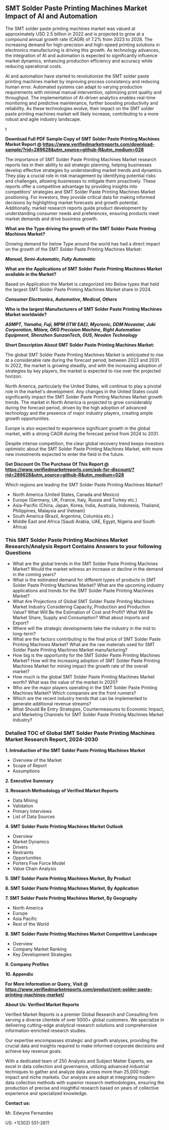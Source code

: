 <h2>SMT Solder Paste Printing Machines Market Impact of AI and Automation</h2><p>The SMT solder paste printing machines market was valued at approximately USD 2.5 billion in 2022 and is projected to grow at a compound annual growth rate (CAGR) of 7.2% from 2023 to 2028. The increasing demand for high-precision and high-speed printing solutions in electronics manufacturing is driving this growth. As technology advances, the integration of AI and automation is expected to significantly influence market dynamics, enhancing production efficiency and accuracy while reducing operational costs.</p><p>AI and automation have started to revolutionize the SMT solder paste printing machines market by improving process consistency and reducing human error. Automated systems can adapt to varying production requirements with minimal manual intervention, optimizing print quality and throughput. The implementation of AI-driven analytics enables real-time monitoring and predictive maintenance, further boosting productivity and reliability. As these technologies evolve, their impact on the SMT solder paste printing machines market will likely increase, contributing to a more robust and agile industry landscape.</p>t</p><p id="" class=""><strong>Download Full PDF Sample Copy of SMT Solder Paste Printing Machines Market Report @ <a href="https://www.verifiedmarketreports.com/download-sample/?rid=289628&utm_source=github-R&utm_medium=028" target="_blank">https://www.verifiedmarketreports.com/download-sample/?rid=289628&utm_source=github-R&utm_medium=028</a></strong></p><p>The importance of&nbsp;SMT Solder Paste Printing Machines Market research reports lies in their ability to aid strategic planning, helping businesses develop effective strategies by understanding market trends and dynamics. They play a crucial role in risk management by identifying potential risks and challenges, allowing businesses to mitigate them proactively. These reports offer a competitive advantage by providing insights into competitors' strategies and SMT Solder Paste Printing Machines Market positioning. For investors, they provide critical data for making informed decisions by highlighting market forecasts and growth potential. Additionally, market research reports guide product development by understanding consumer needs and preferences, ensuring products meet market demands and drive business growth.</p><p><strong>What are the&nbsp;Type driving the growth of the SMT Solder Paste Printing Machines Market?</strong></p><p id="" class="">Growing demand for below Type around the world has had a direct impact on the growth of the SMT Solder Paste Printing Machines Market:</p><em><strong>Manual, Semi-Automatic, Fully Automatic</strong></em></p><strong>What are the&nbsp;Applications&nbsp;of SMT Solder Paste Printing Machines Market available in the Market?</strong></p><p id="" class="">Based on Application the Market is categorized into Below types that held the largest SMT Solder Paste Printing Machines Market share In 2024.</p><em><strong>Consumer Electronics, Automotive, Medical, Others</strong></em></p><strong>Who is the largest Manufacturers of SMT Solder Paste Printing Machines Market worldwide?</strong></p><p><em><strong>ASMPT, Yamaha, Fuji, MPM (ITW EAE), Mycronic, DDM Novastar, Juki Corporation, Milara, GKG Precision Machine, Right Automation Equipment, Shenzhen SunzonTech, GUS, Neoden Technology</strong></em></p><p id="" class=""><strong>Short Description About SMT Solder Paste Printing Machines Market:</strong></p><p>The global SMT Solder Paste Printing Machines Market is anticipated to rise at a considerable rate during the forecast period, between 2023 and 2031. In 2022, the market is growing steadily, and with the increasing adoption of strategies by key players, the market is expected to rise over the projected horizon.</p><p>North America, particularly the United States, will continue to play a pivotal role in the market's development. Any changes in the United States could significantly impact the SMT Solder Paste Printing Machines Market growth trends. The market in North America is projected to grow considerably during the forecast period, driven by the high adoption of advanced technology and the presence of major industry players, creating ample growth opportunities.</p><p>Europe is also expected to experience significant growth in the global market, with a strong CAGR during the forecast period from 2024 to 2031.</p><p>Despite intense competition, the clear global recovery trend keeps investors optimistic about the SMT Solder Paste Printing Machines Market, with more new investments expected to enter the field in the future.</p><p id="" class=""><strong>Get Discount On The Purchase Of This Report @ <a href="https://www.verifiedmarketreports.com/ask-for-discount/?rid=289628&utm_source=github-R&utm_medium=028" target="_blank">https://www.verifiedmarketreports.com/ask-for-discount/?rid=289628&utm_source=github-R&utm_medium=028</a></strong></p>Which regions are leading the SMT Solder Paste Printing Machines Market?</p><ul><li>North America (United States, Canada and Mexico)</li><li>Europe (Germany, UK, France, Italy, Russia and Turkey etc.)</li><li>Asia-Pacific (China, Japan, Korea, India, Australia, Indonesia, Thailand, Philippines, Malaysia and Vietnam)</li><li>South America (Brazil, Argentina, Columbia etc.)</li><li>Middle East and Africa (Saudi Arabia, UAE, Egypt, Nigeria and South Africa)</li></ul><h3 id="" class="">This SMT Solder Paste Printing Machines Market Research/Analysis Report Contains Answers to your following Questions</h3><ul><li>What are the global trends in the SMT Solder Paste Printing Machines Market? Would the market witness an increase or decline in the demand in the coming years?</li><li>What is the estimated demand for different types of products in SMT Solder Paste Printing Machines Market? What are the upcoming industry applications and trends for the SMT Solder Paste Printing Machines Market?</li><li>What Are Projections of Global SMT Solder Paste Printing Machines Market Industry Considering Capacity, Production and Production Value? What Will Be the Estimation of Cost and Profit? What Will Be Market Share, Supply and Consumption? What about imports and Export?</li><li>Where will the strategic developments take the industry in the mid to long-term?</li><li>What are the factors contributing to the final price of SMT Solder Paste Printing Machines Market? What are the raw materials used for SMT Solder Paste Printing Machines Market manufacturing?</li><li>How big is the opportunity for the SMT Solder Paste Printing Machines Market? How will the increasing adoption of SMT Solder Paste Printing Machines Market for mining impact the growth rate of the overall market?</li><li>How much is the global SMT Solder Paste Printing Machines Market worth? What was the value of the market In 2020?</li><li>Who are the major players operating in the SMT Solder Paste Printing Machines Market? Which companies are the front runners?</li><li>Which are the recent industry trends that can be implemented to generate additional revenue streams?</li><li>What Should Be Entry Strategies, Countermeasures to Economic Impact, and Marketing Channels for SMT Solder Paste Printing Machines Market Industry?</li></ul><h3 id="" class="">Detailed TOC of Global SMT Solder Paste Printing Machines Market Research Report, 2024-2030</h3><p id="" class=""><strong>1. Introduction of the SMT Solder Paste Printing Machines Market</strong></p><ul><li>Overview of the Market</li><li>Scope of Report</li><li>Assumptions</li></ul><p id="" class=""><strong>2. Executive Summary</strong></p><p id="" class=""><strong>3. Research Methodology of Verified Market Reports</strong></p><ul><li>Data Mining</li><li>Validation</li><li>Primary Interviews</li><li>List of Data Sources</li></ul><p id="" class=""><strong>4. SMT Solder Paste Printing Machines Market Outlook</strong></p><ul><li>Overview</li><li>Market Dynamics</li><li>Drivers</li><li>Restraints</li><li>Opportunities</li><li>Porters Five Force Model</li><li>Value Chain Analysis</li></ul><p id="" class=""><strong>5. SMT Solder Paste Printing Machines Market, By Product</strong></p><p id="" class=""><strong>6. SMT Solder Paste Printing Machines Market, By Application</strong></p><p id="" class=""><strong>7. SMT Solder Paste Printing Machines Market, By Geography</strong></p><ul><li>North America</li><li>Europe</li><li>Asia Pacific</li><li>Rest of the World</li></ul><p id="" class=""><strong>8. SMT Solder Paste Printing Machines Market Competitive Landscape</strong></p><ul><li>Overview</li><li>Company Market Ranking</li><li>Key Development Strategies</li></ul><p id="" class=""><strong>9. Company Profiles</strong></p><p id="" class=""><strong>10. Appendix</strong></p><p id="" class=""><strong>For More Information or Query, Visit @ <a href="https://www.verifiedmarketreports.com/product/smt-solder-paste-printing-machines-market/" target="_blank">https://www.verifiedmarketreports.com/product/smt-solder-paste-printing-machines-market/</a></strong></p><p id="" class=""><strong>About Us: Verified Market Reports</strong></p><p id="" class="">Verified Market Reports is a premier Global Research and Consulting firm serving a diverse clientele of over 5000+ global customers. We specialize in delivering cutting-edge analytical research solutions and comprehensive information-enriched research studies.</p><p id="" class="">Our expertise encompasses strategic and growth analyses, providing the crucial data and insights required to make informed corporate decisions and achieve key revenue goals.</p><p id="" class="">With a dedicated team of 250 Analysts and Subject Matter Experts, we excel in data collection and governance, utilizing advanced industrial techniques to gather and analyze data across more than 25,000 high-impact and niche markets. Our analysts are adept at integrating modern data collection methods with superior research methodologies, ensuring the production of precise and insightful research based on years of collective experience and specialized knowledge.</p><p id="" class=""><strong>Contact us:</strong></p><p id="" class="">Mr. Edwyne Fernandes</p><p id="" class="">US: +1(302) 551-2611</p>